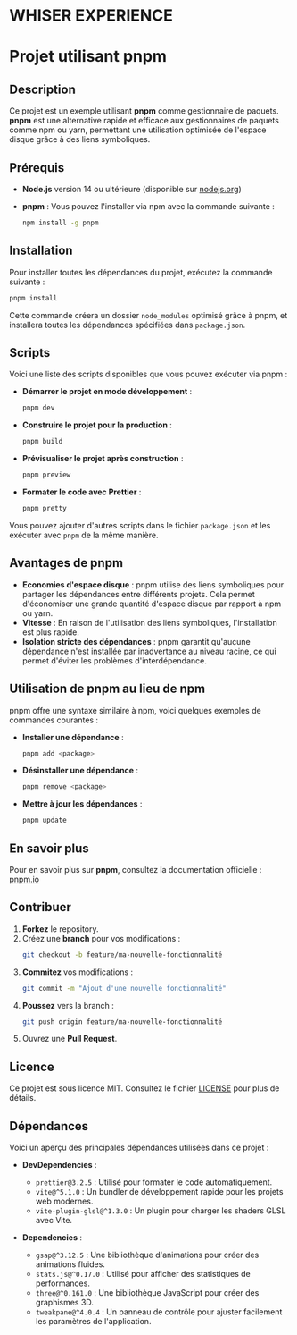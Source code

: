 # WHISER EXPERIENCE

# Projet utilisant pnpm

## Description
Ce projet est un exemple utilisant **pnpm** comme gestionnaire de paquets. **pnpm** est une alternative rapide et efficace aux gestionnaires de paquets comme npm ou yarn, permettant une utilisation optimisée de l'espace disque grâce à des liens symboliques.

## Prérequis

- **Node.js** version 14 ou ultérieure (disponible sur [nodejs.org](https://nodejs.org/))
- **pnpm** : Vous pouvez l'installer via npm avec la commande suivante :
  
  ```bash
  npm install -g pnpm
  ```

## Installation

Pour installer toutes les dépendances du projet, exécutez la commande suivante :

```bash
pnpm install
```

Cette commande créera un dossier `node_modules` optimisé grâce à pnpm, et installera toutes les dépendances spécifiées dans `package.json`.

## Scripts

Voici une liste des scripts disponibles que vous pouvez exécuter via pnpm :

- **Démarrer le projet en mode développement** :
  ```bash
  pnpm dev
  ```

- **Construire le projet pour la production** :
  ```bash
  pnpm build
  ```

- **Prévisualiser le projet après construction** :
  ```bash
  pnpm preview
  ```

- **Formater le code avec Prettier** :
  ```bash
  pnpm pretty
  ```

Vous pouvez ajouter d'autres scripts dans le fichier `package.json` et les exécuter avec `pnpm` de la même manière.

## Avantages de pnpm

- **Economies d'espace disque** : pnpm utilise des liens symboliques pour partager les dépendances entre différents projets. Cela permet d'économiser une grande quantité d'espace disque par rapport à npm ou yarn.
- **Vitesse** : En raison de l'utilisation des liens symboliques, l'installation est plus rapide.
- **Isolation stricte des dépendances** : pnpm garantit qu'aucune dépendance n'est installée par inadvertance au niveau racine, ce qui permet d'éviter les problèmes d'interdépendance.

## Utilisation de pnpm au lieu de npm

pnpm offre une syntaxe similaire à npm, voici quelques exemples de commandes courantes :

- **Installer une dépendance** :
  ```bash
  pnpm add <package>
  ```

- **Désinstaller une dépendance** :
  ```bash
  pnpm remove <package>
  ```

- **Mettre à jour les dépendances** :
  ```bash
  pnpm update
  ```

## En savoir plus

Pour en savoir plus sur **pnpm**, consultez la documentation officielle : [pnpm.io](https://pnpm.io/)

## Contribuer

1. **Forkez** le repository.
2. Créez une **branch** pour vos modifications :
   ```bash
   git checkout -b feature/ma-nouvelle-fonctionnalité
   ```
3. **Commitez** vos modifications :
   ```bash
   git commit -m "Ajout d'une nouvelle fonctionnalité"
   ```
4. **Poussez** vers la branch :
   ```bash
   git push origin feature/ma-nouvelle-fonctionnalité
   ```
5. Ouvrez une **Pull Request**.

## Licence

Ce projet est sous licence MIT. Consultez le fichier [LICENSE](./LICENSE) pour plus de détails.

## Dépendances

Voici un aperçu des principales dépendances utilisées dans ce projet :

- **DevDependencies** :
  - `prettier@3.2.5` : Utilisé pour formater le code automatiquement.
  - `vite@^5.1.0` : Un bundler de développement rapide pour les projets web modernes.
  - `vite-plugin-glsl@^1.3.0` : Un plugin pour charger les shaders GLSL avec Vite.

- **Dependencies** :
  - `gsap@^3.12.5` : Une bibliothèque d'animations pour créer des animations fluides.
  - `stats.js@^0.17.0` : Utilisé pour afficher des statistiques de performances.
  - `three@^0.161.0` : Une bibliothèque JavaScript pour créer des graphismes 3D.
  - `tweakpane@^4.0.4` : Un panneau de contrôle pour ajuster facilement les paramètres de l'application.

